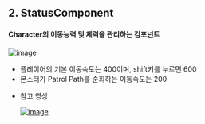 ## 2. StatusComponent

#### Character의 이동능력 및 체력을 관리하는 컴포넌트

  ![image](https://github.com/HanYooTae/Unreal-Game-Project1/assets/41534351/97716519-ef73-4041-b835-9c28cf13d0e6)

+ 플레이어의 기본 이동속도는 400이며, shift키를 누르면 600
+ 몬스터가 Patrol Path를 순회하는 이동속도는 200

* 참고 영상

  [![image](https://github.com/HanYooTae/Unreal-Game-Project1/assets/123162344/672551c1-2154-4e0b-86ae-dbceb99bc867)
](https://youtu.be/yKqT7DQiIP8)
